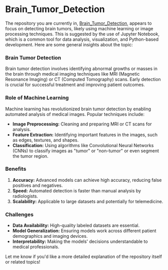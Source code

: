 # Brain_Tumor_Detection
The repository you are currently in, [Brain_Tumor_Detection](https://github.com/anupammaiti10/Brain_Tumor_Detection), appears to focus on detecting brain tumors, likely using machine learning or image processing techniques. This is suggested by the use of Jupyter Notebook, which is a common tool for data analysis, visualization, and Python-based development. Here are some general insights about the topic:

### Brain Tumor Detection
Brain tumor detection involves identifying abnormal growths or masses in the brain through medical imaging techniques like MRI (Magnetic Resonance Imaging) or CT (Computed Tomography) scans. Early detection is crucial for successful treatment and improving patient outcomes.

### Role of Machine Learning
Machine learning has revolutionized brain tumor detection by enabling automated analysis of medical images. Popular techniques include:
- **Image Preprocessing:** Cleaning and preparing MRI or CT scans for analysis.
- **Feature Extraction:** Identifying important features in the images, such as edges, textures, and shapes.
- **Classification:** Using algorithms like Convolutional Neural Networks (CNNs) to classify images as "tumor" or "non-tumor" or even segment the tumor region.

### Benefits
1. **Accuracy:** Advanced models can achieve high accuracy, reducing false positives and negatives.
2. **Speed:** Automated detection is faster than manual analysis by radiologists.
3. **Scalability:** Applicable to large datasets and potentially for telemedicine.

### Challenges
- **Data Availability:** High-quality labeled datasets are essential.
- **Model Generalization:** Ensuring models work across different patient demographics and imaging devices.
- **Interpretability:** Making the models' decisions understandable to medical professionals.

Let me know if you'd like a more detailed explanation of the repository itself or related topics!
